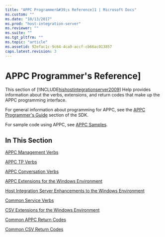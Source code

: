 ```yaml
---
title: "APPC Programmer&#39;s Reference]1 | Microsoft Docs"
ms.custom: ""
ms.date: "10/13/2017"
ms.prod: "host-integration-server"
ms.reviewer: ""
ms.suite: ""
ms.tgt_pltfrm: ""
ms.topic: "article"
ms.assetid: 92efac1c-9c64-4ca9-accf-cb66ac013857
caps.latest.revision: 3
---
```

# APPC Programmer&#39;s Reference]
This section of [!INCLUDE[hishostintegrationserver2009](../core/includes/hishostintegrationserver2009-md.md)] Help provides information about the verbs, extensions, and return codes that make up the APPC programming interface.  
  
 For general information about programming for APPC, see the [APPC Programmer's Guide](../Topic/APPC%20Programmer's%20Guide1.md) section of the SDK.  
  
 For sample code using APPC, see [APPC Samples](../Topic/APPC%20Samples.md).  
  
## In This Section  
 [APPC Management Verbs](../core/appc-management-verbs.md)  
  
 [APPC TP Verbs](../core/appc-tp-verbs.md)  
  
 [APPC Conversation Verbs](../core/appc-conversation-verbs.md)  
  
 [APPC Extensions for the Windows Environment](../core/appc-extensions-for-the-windows-environment.md)  
  
 [Host Integration Server Enhancements to the Windows Environment](../core/host-integration-server-enhancements-to-the-windows-environment.md)  
  
 [Common Service Verbs](../core/common-service-verbs.md)  
  
 [CSV Extensions for the Windows Environment](../core/csv-extensions-for-the-windows-environment.md)  
  
 [Common APPC Return Codes](../core/common-appc-return-codes.md)  
  
 [Common CSV Return Codes](../core/common-csv-return-codes.md)